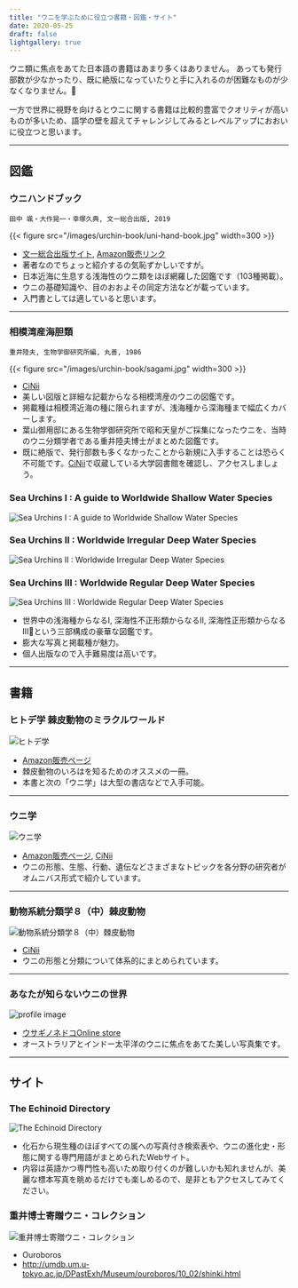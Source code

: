 ```yaml
---
title: "ウニを学ぶために役立つ書籍・図鑑・サイト"
date: 2020-05-25
draft: false
lightgallery: true
---
```


ウニ類に焦点をあてた日本語の書籍はあまり多くはありません。
あっても発行部数が少なかったり、既に絶版になっていたりと手に入れるのが困難なものが少なくなりません。

一方で世界に視野を向けるとウニに関する書籍は比較的豊富でクオリティが高いものが多いため、語学の壁を超えてチャレンジしてみるとレベルアップにおおいに役立つと思います。

---

## 図鑑

### ウニハンドブック

`田中 颯・大作晃一・幸塚久典, 文一総合出版, 2019`

{{< figure src="/images/urchin-book/uni-hand-book.jpg" width=300 >}}

- [文一総合出版サイト](https://www.bun-ichi.co.jp/tabid/57/pdid/978-4-8299-8165-8/Default.aspx), [Amazon販売リンク](https://www.amazon.co.jp/dp/B07ZJBMK9Y/ref=cm_sw_r_tw_dp_U_x_CR7YEbFRSSRS8)
- 著者なのでちょっと紹介するの気恥ずかしいですが。
- 日本近海に生息する浅海性のウニ類をほぼ網羅した図鑑です（103種掲載）。
- ウニの基礎知識や、目のおおよその同定方法などが載っています。
- 入門書としては適していると思います。

---

### 相模湾産海胆類

`重井陸夫, 生物学御研究所編, 丸善, 1986`

{{< figure src="/images/urchin-book/sagami.jpg" width=300 >}}

- [CiNii](https://ci.nii.ac.jp/ncid/BN02284458)
- 美しい図版と詳細な記載からなる相模湾産のウニの図鑑です。
- 掲載種は相模湾近海の種に限られますが、浅海種から深海種まで幅広くカバーします。
- 葉山御用邸にある生物学御研究所で昭和天皇がご採集になったウニを、当時のウニ分類学者である重井陸夫博士がまとめた図鑑です。
- 既に絶版で、発行部数も多くなかったことから新規に入手することは恐らく不可能です。[CiNii](https://ci.nii.ac.jp/ncid/BN02284458)で収蔵している大学図書館を確認し、アクセスしましょう。

### Sea Urchins I : A guide to Worldwide Shallow Water Species

![Sea Urchins I : A guide to Worldwide Shallow Water Species](/images/urchin-book/seaurchini.jpg "nhbsサムネイルから")

### Sea Urchins II : Worldwide Irregular Deep Water Species

![Sea Urchins II : Worldwide Irregular Deep Water Species](/images/urchin-book/seaurchinii.jpg "nhbsサムネイルから")

### Sea Urchins III : Worldwide Regular Deep Water Species

![Sea Urchins III : Worldwide Regular Deep Water Species](/images/urchin-book/seaurchiniii.jpg "nhbsサムネイルから")

- 世界中の浅海種からなるI, 深海性不正形類からなるII, 深海性正形類からなるIIIという三部構成の豪華な図鑑です。
- 膨大な写真と掲載種が魅力。
- 個人出版なので入手難易度は高いです。

---

## 書籍

### ヒトデ学 棘皮動物のミラクルワールド

![ヒトデ学](/images/urchin-book/hitodegaku.jpg "Amazonサムネイルから")

- [Amazon販売ページ](https://www.amazon.co.jp/dp/4486015525/ref=cm_sw_r_tw_dp_U_x_sH3YEbB5EARVB)
- 棘皮動物のいろはを知るためのオススメの一冊。
- 本書と次の「ウニ学」は大型の書店などで入手可能。

---

### ウニ学

![ウニ学](/images/urchin-book/unigaku.jpg "Amazonサムネイルより")

- [Amazon販売ページ](https://www.amazon.co.jp/dp/4486018109/ref=cm_sw_r_tw_dp_U_x_Hy3YEbZHBPXJA), [CiNii](https://ci.nii.ac.jp/ncid/BA89384471)
- ウニの形態、生態、行動、遺伝などさまざまなトピックを各分野の研究者がオムニバス形式で紹介しています。

---

### 動物系統分類学８（中）棘皮動物

![動物系統分類学８（中）棘皮動物](/images/urchin-book/doubutsukeitou.png "田中撮影")

- [CiNii](https://ci.nii.ac.jp/ncid/BN00942958)
- ウニの形態と分類について体系的にまとめられています。

---

### あなたが知らないウニの世界

![profile image](/images/urchin-book/anatagashiranai.jpg "ウサギノネドコOnline storeサムネイルより")

- [ウサギノネドコOnline store](https://usaginonedoko.shop-pro.jp/?pid=145610580)
- オーストラリアとインドー太平洋のウニに焦点をあてた美しい写真集です。

---

## サイト

### The Echinoid Directory

![The Echinoid Directory](/images/urchin-book/theechinoiddirectory.png "サイトのスクリーンショット（2020-05-25時点）")

- 化石から現生種のほぼすべての属への写真付き検索表や、ウニの進化史・形態に関する専門用語がまとめられたWebサイト。
- 内容は英語かつ専門性も高いため取り付くのが難しいかも知れませんが、美麗な標本写真を眺めるだけでも楽しめるので、是非ともアクセスしてみてください。

### 重井博士寄贈ウニ・コレクション

![重井博士寄贈ウニ・コレクション](/images/urchin-book/shigei.png "サイトのスクリーンショット（2020-05-25時点）")

- Ouroboros
- http://umdb.um.u-tokyo.ac.jp/DPastExh/Museum/ouroboros/10_02/shinki.html

